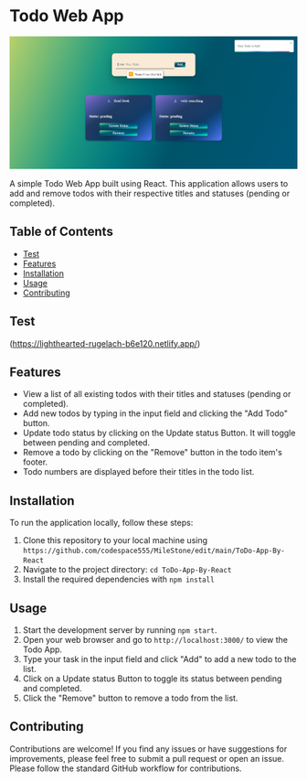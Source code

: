 # Todo Web App

![Todo App Screenshot](https://github.com/codespace555/ToDo-App-By-React/blob/9ada78a68d66ce940dfa764dbf7a6654027251ab/Screenshot%202023-08-03%20233117.png)

A simple Todo Web App built using React. This application allows users to add and remove todos with their respective titles and statuses (pending or completed).

## Table of Contents

- [Test](#Test)
- [Features](#features)
- [Installation](#installation)
- [Usage](#usage)
- [Contributing](#contributing)


## Test

(https://lighthearted-rugelach-b6e120.netlify.app/)

## Features

- View a list of all existing todos with their titles and statuses (pending or completed).
- Add new todos by typing in the input field and clicking the "Add Todo" button.
- Update todo status by clicking on the Update status Button. It will toggle between pending and completed.
- Remove a todo by clicking on the "Remove" button in the todo item's footer.
- Todo numbers are displayed before their titles in the todo list.

## Installation

To run the application locally, follow these steps:

1. Clone this repository to your local machine using `https://github.com/codespace555/MileStone/edit/main/ToDo-App-By-React`
2. Navigate to the project directory: `cd ToDo-App-By-React`
3. Install the required dependencies with `npm install`

## Usage

1. Start the development server by running `npm start`.
2. Open your web browser and go to `http://localhost:3000/` to view the Todo App.
3. Type your task in the input field and click "Add" to add a new todo to the list.
4. Click on a Update status Button to toggle its status between pending and completed.
5. Click the "Remove" button to remove a todo from the list.

## Contributing

Contributions are welcome! If you find any issues or have suggestions for improvements, please feel free to submit a pull request or open an issue. Please follow the standard GitHub workflow for contributions.


